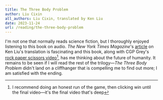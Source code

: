 ```yaml
---
title: The Three Body Problem
author: Liu Cixin
all_authors: Liu Cixin, translated by Ken Liu
date: 2023-11-24
url: /reading/the-three-body-problem
---
```

I'm not one that normally reads science fiction, but I thoroughly enjoyed listening to this book on audio. _The New York Times Magazine_'s [article] on Ken Liu's translation is fascinating and this book, along with CGP Grey's [rock paper scissors video](https://www.youtube.com/watch?v=PmWQmZXYd74)[^1], has me thinking about the future of humanity. It remains to be seen if I will read the rest of the trilogy—_The Three Body Problem_ didn't land on a cliffhanger that is compelling me to find out more; I am satisfied with the ending.

[article]: https://www.nytimes.com/2019/12/03/magazine/ken-liu-three-body-problem-chinese-science-fiction.html

[^1]: I recommend doing an honest run of the game, then clicking win until the final video—it's the final video that's deep
